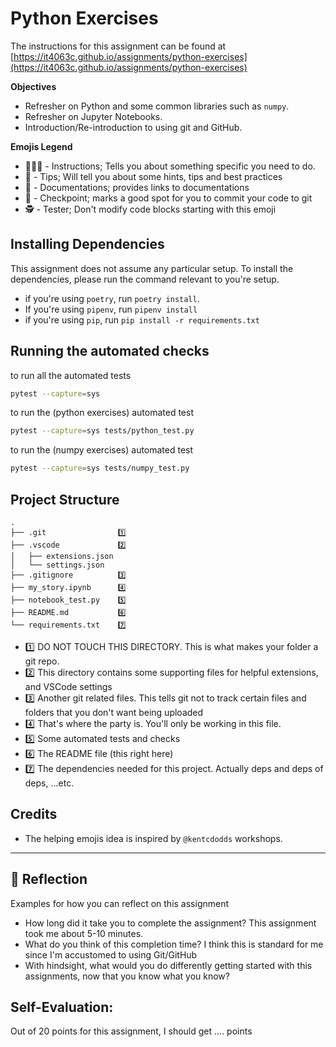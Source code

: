 # Python Exercises

The instructions for this assignment can be found at [https://it4063c.github.io/assignments/python-exercises](https://it4063c.github.io/assignments/python-exercises)

**Objectives**
- Refresher on Python and some common libraries such as `numpy`.
- Refresher on Jupyter Notebooks.
- Introduction/Re-introduction to using git and GitHub.


**Emojis Legend**
- 👨🏻‍💻 - Instructions; Tells you about something specific you need to do.
- 🦉 - Tips; Will tell you about some hints, tips and best practices
- 📜 - Documentations; provides links to documentations
- 🚩 - Checkpoint; marks a good spot for you to commit your code to git
- 🕵️ - Tester; Don't modify code blocks starting with this emoji

## Installing Dependencies
This assignment does not assume any particular setup. To install the dependencies, please run the command relevant to you're setup.
- if you're using `poetry`, run `poetry install`.
- If you're using `pipenv`, run `pipenv install`
- if you're using `pip`, run `pip install -r requirements.txt`

## Running the automated checks
to run all the automated tests 
```bash 
pytest --capture=sys
```

to run the (python exercises) automated test
```bash 
pytest --capture=sys tests/python_test.py
```

to run the (numpy exercises) automated test
```bash 
pytest --capture=sys tests/numpy_test.py
```

## Project Structure
```
.
├── .git                1️⃣  
├── .vscode             2️⃣  
│   ├── extensions.json 
│   └── settings.json   
├── .gitignore          3️⃣  
├── my_story.ipynb      4️⃣  
├── notebook_test.py    5️⃣  
├── README.md           6️⃣  
└── requirements.txt    7️⃣  
```
- 1️⃣ DO NOT TOUCH THIS DIRECTORY. This is what makes your folder a git repo.
- 2️⃣ This directory contains some supporting files for helpful extensions, and VSCode settings 
- 3️⃣ Another git related files. This tells git not to track certain files and folders that you don't want being uploaded
- 4️⃣ That's where the party is. You'll only be working in this file.
- 5️⃣ Some automated tests and checks
- 6️⃣ The README file (this right here)
- 7️⃣ The dependencies needed for this project. Actually deps and deps of deps, ...etc.

## Credits
- The helping emojis idea is inspired by `@kentcdodds` workshops.

------------
## 🤔 Reflection
Examples for how you can reflect on this assignment
* How long did it take you to complete the assignment?
This assignment took me about 5-10 minutes.
* What do you think of this completion time?
I think this is standard for me since I'm accustomed to using Git/GitHub
* With hindsight, what would you do differently getting started with this assignments, now that you know what you know? 
<!-- I feel the work was pretty straightforward with nothing to really change. If anything, see if there are other git commands that do similar functions. -->

## Self-Evaluation:
Out of 20 points for this assignment, I should get .... points
<!-- I believe I should get 20/20 points for this assignment. I followed the guidelines and submitted the necessary files/commits -->